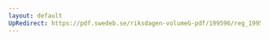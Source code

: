 ```yaml
---
layout: default
UpRedirect: https://pdf.swedeb.se/riksdagen-volumeG-pdf/199596/reg_199596/reg_199596_0287.pdf
---
```

